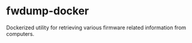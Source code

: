 # fwdump-docker
Dockerized utility for retrieving various firmware related information from computers.
